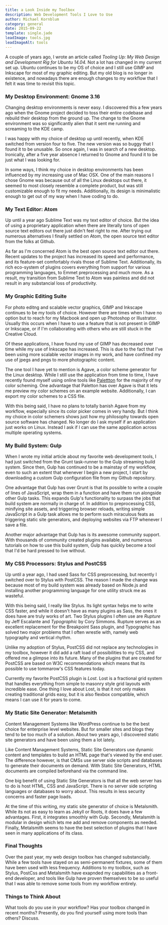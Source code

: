 ```yaml
---
title: a Look Inside my Toolbox
description: Web Development Tools I Love to Use
author: Michael Kornblum
category: general
date: 2015-09-22
template: single.jade
leadImage: tools.jpg
leadImageAlt: tools
---
```


A couple of years ago, I wrote an article called *Tooling Up: My Web Design and Development Rig for Ubuntu 14.04.* Not a lot has changed in my current set up. Ubuntu continues to be my OS of choice and I still use GIMP and Inkscape for most of my graphic editing. But my old blog is no longer in existence, and nowadays there are enough changes to my workflow that I felt it was time to revisit this topic.

### My Desktop Environment: Gnome 3.16

Changing desktop environments is never easy. I discovered this a few years ago when the Gnome project decided to toss their entire codebase and rebuild their desktop from the ground up. The change to the Gnome environment was so significantly alien that it sent me running and screaming to the KDE camp.

I was happy with my choice of desktop up until recently, when KDE switched from version four to five. The new version was so buggy that I found it to be unusable. So once again, I was in search of a new desktop. Ironically, after a five year absence I returned to Gnome and found it to be just what I was looking for.

In some ways, I think my choice in desktop environments has been influenced by my increasing use of Mac OSX. One of the main reasons I chose Gnome was because out of all the Linux desktops out there, it seemed to most closely resemble a complete product, but was still customizable enough to fit my needs. Additionally, its design is minimalistic enough to get out of my way when I have coding to do.

### My Text Editor: Atom
Up until a year ago Sublime Text was my text editor of choice. But the idea of using a proprietary application when there are literally tons of open source text editors out there just didn't feel right to me. After trying out numerous alternatives I finally settled on Atom, the open source text editor from the folks at Github.

As far as I'm concerned Atom is the best open source text editor out there. Recent updates to the project has increased its speed and performance, and its feature-set comfortably rivals those of Sublime Text. Additionally, its rich eco-system of plugins covers everything from support for various programming languages, to Emmet preprocessing and much more. As a result, my transition from Sublime Text to Atom was painless and did not result in any substancial loss of productivity.

### My Graphic Editing Suite
For photo editng and scalable vector graphics, GIMP and Inkscape continues to be my tools of choice. However there are times when I have no option but to reach for my Macbook and open up Photoshop or Illustrator. Usually this occurs when I have to use a feature that is not present in GIMP or Inkscape, or if I'm collaborating with others who are still stuck in the Creative Cloud.

Of these applications, I have found my use of GIMP has decreased over time while my use of Inkscape has increased. This is due to the fact that I've been using more scalable vector images in my work, and have confined my use of jpegs and pngs to more photographic content.

The one tool I have yet to mention is Agave, a color scheme generator for the Linux desktop. While I still use the application from time to time, I have recently found myself using online tools like [Palettton](http://colorschemedesigner.com/) for the majority of my color scheming.  One advantage that Paletton has over Agave is that it lets me preview my color schemes on an example website. Additionally, I can export my color schemes to a CSS file.

With this being said, I have no plans to totally banish Agave from my workflow, especially since its color picker comes in very handy. But I think my choice in color schemers shows just how my philosophy towards open source software has changed. No longer do I ask myself if an application just works on Linux. Instead I ask if I can use the same application across multiple operating systems.

### My Build System: Gulp

When I wrote my initial article about my favorite web development tools, I had just switched from the Grunt task-runner to the Gulp streaming build system. Since then, Gulp has continued to be a mainstay of my workflow, even to such an extent that whenever I begin a new project, I start by downloading a custom Gulp configuration file from my Github repository.

One advantage that Gulp has over Grunt is that its possible to write a couple of lines of JavaScript, wrap them in a function and have them run alongside other Gulp tasks. This expands Gulp's functionality to surpass the jobs that build system are normally in charge of. In addition to preprocessing CSS, minifying site assets, and triggering browser reloads, writing simple JavaScript in a Gulp task allows me to perform such miraculous feats as triggering static site generators, and deploying websites via FTP whenever I save a file.

Another major advantage that Gulp has is its awesome community support. With thousands of community created plugins available, and numerous tutorials on how to use this build system, Gulp has quickly become a tool that I'd be hard pressed to live without.

### My CSS Processors: Stylus and PostCSS
Up until a year ago, I had used Sass for CSS preprocessing, but recently I switched over to Stylus with PostCSS. The reason I made the change was because most of my build system was already based on Node.js and installing another programming language for one utility struck me as wasteful.

With this being said, I really like Stylus. Its light syntax helps me to write CSS faster, and while it doesn't have as many plugins as Sass, the ones it does have are truly works of art. Two Stylus plugins I often use are *Rupture* by Jeff Escalante and *Typographic* by Cory Simmons. Rupture serves as an excellent replacement for the Breakpoint Sass plugin, and Typographic has solved two major problems that I often wrestle with, namely web typography and vertical rhythm.

Unlike my adoption of Stylus, PostCSS did not replace any technologies in my toolbox, however it did add a raft load of possibilities to my CSS, and offered me a glimpse into its future. Many of the plugins that are created for PostCSS are based on W3C recommendations which means that its possible to use tommarow's CSS features today.

Currently my favorite PostCSS plugin is *Lost*. Lost is a fractional grid system that handles everything from simple to masonry style grid layouts with incredible ease. One thing I love about Lost, is that it not only makes creating traditional grids easy, but it is also flexbox compatible, which means I can use it for years to come.

### My Static Site Generator: Metalsmith
Content Management Systems like WordPress continue to be the best choice for enterprise level websites. But for smaller sites and blogs they tend to be too much of a solution. About two years ago, I discovered static site generators and have been using them a lot lately.

Like Content Management Systems, Static Site Generators use dynamic content and  templates to build an HTML page that's viewed by the end user. The difference however, is that CMSs use server side scripts and databases to generate their documents on demand. With Static Site Generators, HTML documents are compiled beforehand via the command line.

One big benefit of using Static Site Generators is that all the web server has to do is host HTML, CSS and JavaScript. There is no server side scripting languages or databases to worry about. This results in less security concerns and faster page loads.

At the time of this writing, my static site generator of choice is Metalsmith. While its not as easy to learn as Jekyll or Roots, it does have a few advantages. First, it integrates smoothly with Gulp. Secondly, Metalsmith is modular in design which lets me add and remove components as needed. Finally, Metalsmith seems to have the best selection of plugins that I have seen in many applications of its class.

### Final Thoughts
Over the past year, my web design toolbox has changed substancially. While a few tools have stayed on as semi-permanent fixtures, some of them have been used with less frequency. Additions to my toolbox, such as Stylus, PostCss and Metalsmith have exapnded my capabilities as a front-end developer, and tools like Gulp have proven themselves to be so useful that I was able to remove some tools from my workflow entirely.

### Things to Think About
What tools do you use in your workflow? Has your toolbox changed in recent months? Presently, do you find yourself using more tools than others? Discuss.
